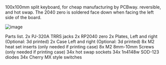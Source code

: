 100x100mm split keyboard, for cheap manufacturing by PCBway. reversible, and hot swap.
The 2040 zero is soldered face down when facing the left side of the board.

![image](https://github.com/user-attachments/assets/2d79f9e6-92e0-4a96-9d76-05f1a254612c)

Parts list.
2x PJ-320A TRRS jacks
2x RP2040 zero
2x Plates, Left and right (Optional: 3d printed)
2x Case Left and right (Optional: 3d printed)
8x M2 heat set inserts (only needed if printing case)
8x M2 8mm-10mm Screws (only needed if printing case)
34x hot swap sockets
34x 1n4148w SOD-123 diodes
34x Cherry MX style switches
